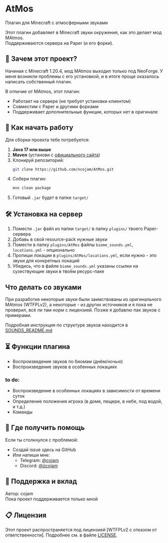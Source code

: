 # AtMos

Плагин для Minecraft с атмосферными звуками

Этот плагин добавляет в Minecraft звуки окружения, как это делает мод MAtmos.  
Поддерживаются сервера на Paper (и его форки).

## 🌸 Зачем этот проект?

Начиная с Minecraft 1.20.4, мод MAtmos выходил только под NeoForge. У меня возникли проблемы с его установкой, и в итоге проще оказалось написать собственный плагин.

В отличие от MAtmos, этот плагин:
- Работает на сервере (не требует установки клиентом)
- Совместим с Paper и другими форками
- Поддерживает дополнительные функции, которых нет в оригинале

## 🚀 Как начать работу

Для сборки проекта тебе потребуется:

1. **Java 17 или выше**
2. **Maven** (установи с [официального сайта](https://maven.apache.org/))
3. Клонируй репозиторий:
    ```bash
    git clone https://github.com/ncojam/AtMos.git
    ```
4. Собери плагин:
    ```bash
    mvn clean package
    ```
5. Готовый `.jar` будет в папке `target/`

## 🛠 Установка на сервер

1. Помести `.jar` файл из папки `target/` в папку `plugins/` твоего Paper-сервера
2. Добавь в свой resource-pack нужные звуки
3. Помести в папку `plugins/AtMos` файлы `biome_sounds.yml`, `locations.yml` - опционально
4. Пропиши локации в `plugins/AtMos/locations.yml`, если нужно - это звуки для конкретных локаций
5. Убедись, что в файле `biome_sounds.yml` указаны ссылки на сузествующие звуки в твоём ресурс-паке

## Что делать со звуками

При разработке некоторые звуки были заимствованы из оригинального MAtmos (WTFPLv2), а некоторые - из других источников и я пока не проверил, всё ли там норм с лицензией. Позже я добавлю пак звуков с примерами.

Подробная инструкция по структуре звуков находится в [SOUNDS_README.md](SOUNDS_README.md)

## ⏳ Функции плагина

- Воспроизведение звуков по биомам (днём/ночью)
- Воспроизведение звуков в особенных локациях
### to do:
- Воспроизведение в особенных локациях в зависимости от времени суток
- Определение положения игрока (в доме, пещере, в небе, под водой, и т.д.)
- Команды

## 🔮 Где получить помощь

Если ты столкнулся с проблемой:
- Создай issue здесь на GitHub
- Или напиши мне:
    - Telegram: [@cojam](https://t.me/cojam)
    - Discord: [@zcojam](cojam#6302)

## 👤 Поддержка и вклад

Автор: cojam  
Пока проект поддерживается только мной

## 📋 Лицензия

Этот проект распространяется под лицензией [WTFPLv2 с отказом от ответственности]. Подробнее см. в файле [LICENSE](./LICENSE.md).

